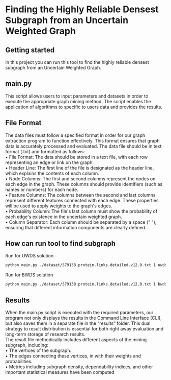 # Finding the Highly Reliable Densest Subgraph from an Uncertain Weighted Graph

## Getting started
 In this project you can run this tool to find the highly reliable densest subgraph from an Uncertain Weighted Graph.

## main.py

This script allows users to input parameters and datasets in order to execute the appropriate graph mining method. The script enables the application of algorithms to specific to users data and provides the results.

## File Format

The data files must follow a specified format in order for our graph extraction program to function effectively. This format ensures that graph data is accurately processed and evaluated. The data file should be in text format (.txt) and formatted as follows: \
•	File Format: The data should be stored in a text file, with each row representing an edge or link on the graph. \
•	Header Line: The first line of the file is designated as the header line, which explains the contents of each column. \
•	Node Columns: The first and second columns represent the nodes on each edge in the graph. These columns should provide identifiers (such as names or numbers) for each node. \
•	Feature Columns: The columns between the second and last columns represent different features connected with each edge. These properties will be used to apply weights to the graph's edges. \
•	Probability Column: The file's last column must show the probability of each edge's existence in the uncertain weighted graph. \
•	Column Separator: Each column should be separated by a space (" "), ensuring that different information components are clearly defined.

## How can run tool to find subgraph


Run for UWDS solution
```bash
python main.py ./dataset/579138.protein.links.detailed.v12.0.txt 1 uwds 3 
```
Run for BWDS solution
```bash
python main.py ./dataset/579138.protein.links.detailed.v12.0.txt 1 bwds 3 0.5
```

## Results
When the main.py script is executed with the required parameters, our program not only displays the results in the Command Line Interface (CLI), but also saves them in a separate file in the “results” folder. This dual strategy to result distribution is essential for both right away evaluation and long-term storage of research results. \
The result file methodically includes different aspects of the mining subgraph, including: \
•	The vertices of the subgraph. \
•	The edges connecting these vertices, in with their weights and probabilities. \
•	Metrics including subgraph density, dependability indices, and other important statistical measures have been computed
